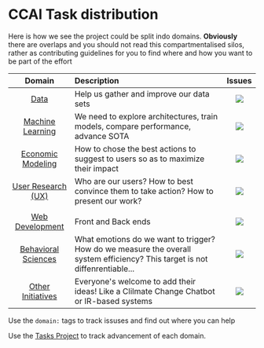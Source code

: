 # CCAI Task distribution

Here is how we see the project could be split indo domains. **Obviously** there are overlaps and you should not read this compartmentalised silos, rather as contributing guidelines for you to find where and how you want to be part of the effort

|             Domain              | Description                                                                                                                 |                                                      Issues                                                      |
| :-----------------------------: | :-------------------------------------------------------------------------------------------------------------------------- | :--------------------------------------------------------------------------------------------------------------: |
|          [Data](data)           | Help us gather and improve our data sets                                                                                    |       [![][domain:data]](https://github.com/cc-ai/kdb/issues?q=is%3Aopen+is%3Aissue+label%3Adomain%3Adata)       |
|     [Machine Learning](ml)      | We need to explore architectures, train models, compare performance, advance SOTA                                           |         [![][domain:ml]](https://github.com/cc-ai/kdb/issues?q=is%3Aopen+is%3Aissue+label%3Adomain%3Aml)         |
|    [Economic Modeling](econ)    | How to chose the best actions to suggest to users so as to maximize their impact                                            |       [![][domain:econ]](https://github.com/cc-ai/kdb/issues?q=is%3Aopen+is%3Aissue+label%3Adomain%3Aecon)       |
|    [User Research (UX)](ux)     | Who are our users? How to best convince them to take action? How to present our work?                                       |         [![][domain:ux]](https://github.com/cc-ai/kdb/issues?q=is%3Aopen+is%3Aissue+label%3Adomain%3Aux)         |
|                                 |
|     [Web Development](dev)      | Front and Back ends                                                                                                         |        [![][domain:dev]](https://github.com/cc-ai/kdb/issues?q=is%3Aopen+is%3Aissue+label%3Adomain%3Adev)        |
| [Behavioral Sciences](behavior) | What emotions do we want to trigger? How do we measure the overall system efficiency? This target is not diffenrentiable... | [![][domain:behavioral]](https://github.com/cc-ai/kdb/issues?q=is%3Aopen+is%3Aissue+label%3Adomain%3Abehavioral) |
|   [Other Initiatives](other)    | Everyone's welcome to add their ideas! Like a Clilmate Change Chatbot or IR-based systems                                   |      [![][domain:other]](https://github.com/cc-ai/kdb/issues?q=is%3Aopen+is%3Aissue+label%3Adomain%3Aother)      |


Use the `domain:` tags to track issuses and find out where you can help

Use the [Tasks Project](https://github.com/cc-ai/kdb/projects/3) to track advancement of each domain.

[bug]: https://img.shields.io/badge/bug-d73a4a.svg
[critical]: https://img.shields.io/badge/critical-FF0000.svg
[domain:behavioral]: https://img.shields.io/badge/domain:behavioral-f4b7c4.svg
[domain:data]: https://img.shields.io/badge/domain:data-bfdadc.svg
[domain:dev]: https://img.shields.io/badge/domain:dev-d4c5f9.svg
[domain:econ]: https://img.shields.io/badge/domain:econ-1ebf94.svg
[domain:ml]: https://img.shields.io/badge/domain:ml-f260b8.svg
[domain:other]: https://img.shields.io/badge/domain:other-e0a87f.svg
[domain:ux]: https://img.shields.io/badge/domain:ux-fccfbd.svg
[duplicate]: https://img.shields.io/badge/duplicate-cfd3d7.svg
[enhancement]: https://img.shields.io/badge/enhancement-a2eeef.svg
[good first issue]: https://img.shields.io/badge/good%20first%20issue-7057ff.svg
[help wanted]: https://img.shields.io/badge/help%20wanted-008672.svg
[high priority]: https://img.shields.io/badge/high%20priority-16f9c1.svg
[invalid]: https://img.shields.io/badge/invalid-e4e669.svg
[keep in mind]: https://img.shields.io/badge/keep%20in%20mind-c0cef7.svg
[low priority]: https://img.shields.io/badge/low%20priority-efff8c.svg
[meta]: https://img.shields.io/badge/meta-202ea5.svg
[question]: https://img.shields.io/badge/question-d876e3.svg
[reminder (long)]: https://img.shields.io/badge/reminder%20(long)-fc9fc7.svg
[reminder (short)]: https://img.shields.io/badge/reminder%20(short)-e466ab.svg
[wontfix]: https://img.shields.io/badge/wontfix-ffffff.svg
[work in progress]: https://img.shields.io/badge/work%20in%20progress-ababab.svg